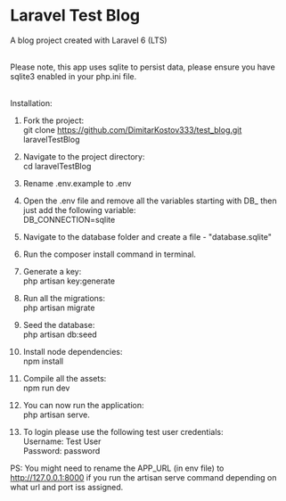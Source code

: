 # Laravel Test Blog
A blog project created with Laravel 6 (LTS)
<br />
<br />

Please note, this app uses sqlite to persist data, please ensure you have sqlite3 enabled in your php.ini file.
<br />
<br />

Installation:

1) Fork the project:<br />
   git clone https://github.com/DimitarKostov333/test_blog.git laravelTestBlog
2) Navigate to the project directory:<br />
   cd laravelTestBlog
3) Rename .env.example to .env
4) Open the .env file and remove all the variables starting with DB_ then just add the following variable:<br />
   DB_CONNECTION=sqlite
5) Navigate to the database folder and create a file - "database.sqlite"
6) Run the composer install command in terminal.
7) Generate a key:<br/>
   php artisan key:generate
8) Run all the migrations:<br/>
   php artisan migrate
9) Seed the database:<br/>
   php artisan db:seed
10) Install node dependencies:<br/>
    npm install
11) Compile all the assets:<br/>
    npm run dev
   
12) You can now run the application:<br/>
    php artisan serve.
   
13) To login please use the following test user credentials:<br/>
    Username: Test User<br/>
    Password: password
    <br/>
    
PS: You might need to rename the APP_URL (in env file) to http://127.0.0.1:8000 if you run the artisan serve command depending on what url and port iss assigned.
   



